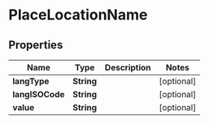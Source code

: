 
# PlaceLocationName

## Properties
Name | Type | Description | Notes
------------ | ------------- | ------------- | -------------
**langType** | **String** |  |  [optional]
**langISOCode** | **String** |  |  [optional]
**value** | **String** |  |  [optional]



